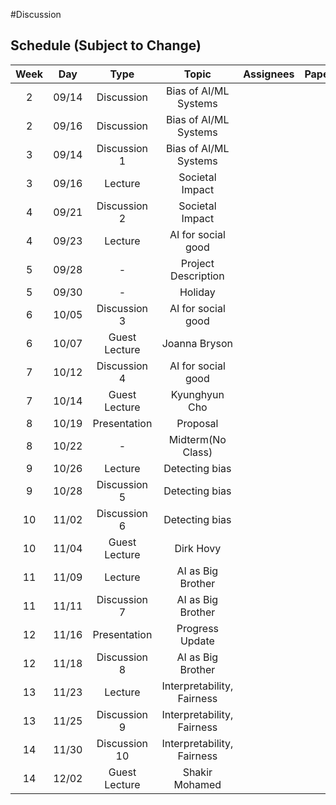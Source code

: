 #Discussion

## Schedule (Subject to Change)
| Week | Day |    Type     |          Topic           |  Assignees|  Papers   |
|:----:|:---:|:-----------:|:------------------------:|:---------:|:---------:|
|   2  |09/14|Discussion   |  Bias of AI/ML Systems   |           |           |
|   2  |09/16|Discussion   |  Bias of AI/ML Systems   |           |           |
|   3  |09/14|Discussion 1 |  Bias of AI/ML Systems   |           |           |
|   3  |09/16|Lecture      |      Societal Impact     |           |           |
|   4  |09/21|Discussion 2 |      Societal Impact     |           |           |
|   4  |09/23|Lecture      |    AI for social good    |           |           |
|   5  |09/28|     -       |   Project Description    |           |           |
|   5  |09/30|     -       |          Holiday         |           |           |
|   6  |10/05|Discussion 3 |    AI for social good    |           |           |
|   6  |10/07|Guest Lecture|      Joanna Bryson       |           |           |
|   7  |10/12|Discussion 4 |    AI for social good    |           |           |
|   7  |10/14|Guest Lecture|      Kyunghyun Cho       |           |           |
|   8  |10/19|Presentation |         Proposal         |           |           |
|   8  |10/22|     -       |    Midterm(No Class)     |           |           |
|   9  |10/26|Lecture      |      Detecting bias      |           |           |
|   9  |10/28|Discussion 5 |      Detecting bias      |           |           |
|  10  |11/02|Discussion 6 |      Detecting bias      |           |           |
|  10  |11/04|Guest Lecture|        Dirk Hovy         |           |           |
|  11  |11/09|Lecture      |     AI as Big Brother    |           |           |
|  11  |11/11|Discussion 7 |    AI as Big Brother     |           |           |
|  12  |11/16|Presentation |      Progress Update     |           |           |
|  12  |11/18|Discussion 8 |     AI as Big Brother    |           |           |
|  13  |11/23|Lecture      |Interpretability, Fairness|           |           |
|  13  |11/25|Discussion 9 |Interpretability, Fairness|           |           |
|  14  |11/30|Discussion 10|Interpretability, Fairness|           |           |
|  14  |12/02|Guest Lecture|      Shakir Mohamed      |           |           |
